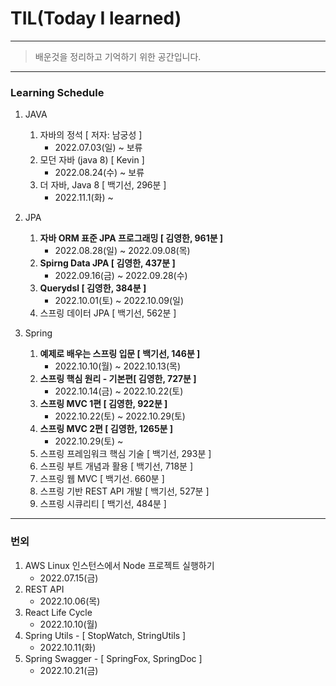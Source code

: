 # TIL(Today I learned) 

----

> 배운것을 정리하고 기억하기 위한 공간입니다.

----

### Learning Schedule

1. JAVA
   1. 자바의 정석 [ 저자: 남궁성 ]
      - 2022.07.03(일) ~ 보류
   2. 모던 자바 (java 8) [ Kevin ]
      - 2022.08.24(수) ~ 보류
   3. 더 자바, Java 8 [ 백기선, 296분 ]
      - 2022.11.1(화) ~
   
2. JPA
   1. **자바 ORM 표준 JPA 프로그래밍 [ 김영한, 961분 ]**
      - 2022.08.28(일) ~ 2022.09.08(목)
   2. **Spirng Data JPA [ 김영한, 437분 ]**
      - 2022.09.16(금) ~ 2022.09.28(수)
   3. **Querydsl [ 김영한, 384분 ]**
      - 2022.10.01(토) ~ 2022.10.09(일)
   4. 스프링 데이터 JPA [ 백기선, 562분 ]
3. Spring
   1. **예제로 배우는 스프링 입문 [ 백기선, 146분 ]** 
      - 2022.10.10(월) ~ 2022.10.13(목)
   2. **스프링 핵심 원리 - 기본편[ 김영한, 727분 ]**
      - 2022.10.14(금) ~ 2022.10.22(토)
   3. **스프링 MVC 1편 [ 김영한, 922분 ]**
      - 2022.10.22(토) ~ 2022.10.29(토)
   4. **스프링 MVC 2편 [ 김영한, 1265분 ]**
      - 2022.10.29(토) ~ 
   5. 스프링 프레임워크 핵심 기술 [ 백기선, 293분 ]
   6. 스프링 부트 개념과 활용 [ 백기선, 718분 ]
   7. 스프링 웹 MVC [ 백기선. 660분 ]
   8. 스프링 기반 REST API 개발 [ 백기선, 527분 ]
   9. 스프링 시큐리티 [ 백기선, 484분 ]

----

### 번외

1. AWS Linux 인스턴스에서 Node 프로젝트 실행하기
   - 2022.07.15(금)
2. REST API
   - 2022.10.06(목)
3. React Life Cycle
   - 2022.10.10(월)
4. Spring Utils - [ StopWatch, StringUtils ]
   - 2022.10.11(화)
5. Spring Swagger - [ SpringFox, SpringDoc ]
   - 2022.10.21(금)
